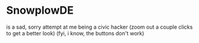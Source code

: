 # SnowplowDE
is a sad, sorry attempt at me being a civic hacker
(zoom out a couple clicks to get a better look)
(fyi, i know, the buttons don't work)
